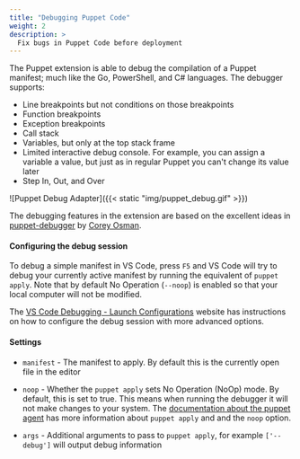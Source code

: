 ```yaml
---
title: "Debugging Puppet Code"
weight: 2
description: >
  Fix bugs in Puppet Code before deployment
---
```


<!-- TODO Need to change this entire section -->

The Puppet extension is able to debug the compilation of a Puppet manifest; much like the Go, PowerShell, and C# languages. The debugger supports:

* Line breakpoints but not conditions on those breakpoints
* Function breakpoints
* Exception breakpoints
* Call stack
* Variables, but only at the top stack frame
* Limited interactive debug console.  For example, you can assign a variable a value, but just as in regular Puppet you can't change its value later
* Step In, Out, and Over

![Puppet Debug Adapter]({{< static "img/puppet_debug.gif" >}})

The debugging features in the extension are based on the excellent ideas in [puppet-debugger](https://www.puppet-debugger.com/) by [Corey Osman](https://github.com/nwops).

#### Configuring the debug session

To debug a simple manifest in VS Code, press `F5` and VS Code will try to debug your currently active manifest by running the equivalent of `puppet apply`. Note that by default No Operation (`--noop`) is enabled so that your local computer will not be modified.

The [VS Code Debugging - Launch Configurations](https://code.visualstudio.com/docs/editor/debugging#_launch-configurations) website has instructions on how to configure the debug session with more advanced options.

#### Settings

- `manifest` - The manifest to apply.  By default this is the currently open file in the editor

- `noop` - Whether the `puppet apply` sets No Operation (NoOp) mode.  By default, this is set to true.  This means when running the debugger it will not make changes to your system. The [documentation about the puppet agent](https://puppet.com/docs/puppet/latest/man/apply.html#OPTIONS) has more information about `puppet apply` and and the `noop` option.

- `args` - Additional arguments to pass to `puppet apply`, for example `['--debug']` will output debug information
